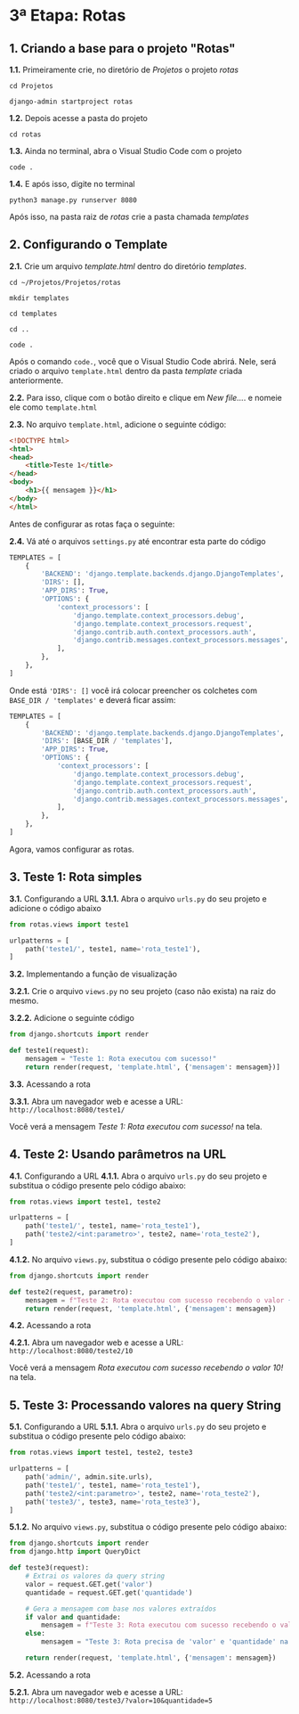 # 3ª Etapa: Rotas

## 1. Criando a base para o projeto "Rotas"

**1.1.** Primeiramente crie, no diretório de *Projetos* o projeto *rotas*
```
cd Projetos
```
```
django-admin startproject rotas
```

**1.2.** Depois acesse a pasta do projeto
```
cd rotas
```

**1.3.**  Ainda no terminal, abra o Visual Studio Code com o projeto
```
code .
```

**1.4.** E após isso, digite no terminal
```
python3 manage.py runserver 8080
```

Após isso, na pasta raiz de *rotas* crie a pasta chamada *templates*

## 2. Configurando o Template

**2.1.** Crie um arquivo *template.html* dentro do diretório *templates*.
```
cd ~/Projetos/Projetos/rotas
```
```
mkdir templates
```
```
cd templates
```
```
cd ..
```
```
code .
```

Após o comando ```code.```, você que o Visual Studio Code abrirá. Nele, será criado o arquivo ```template.html``` dentro da pasta *template* criada anteriormente.

**2.2.** Para isso, clique com o botão direito e clique em *New file...*. e nomeie ele como ```template.html```

**2.3.** No arquivo ```template.html```, adicione o seguinte código:
``` HTML
<!DOCTYPE html>
<html>
<head>
    <title>Teste 1</title>
</head>
<body>
    <h1>{{ mensagem }}</h1>
</body>
</html>
```

Antes de configurar as rotas faça o seguinte:

**2.4.** Vá até o arquivos ```settings.py``` até encontrar esta parte do código

``` Python
TEMPLATES = [
    {
        'BACKEND': 'django.template.backends.django.DjangoTemplates',
        'DIRS': [],
        'APP_DIRS': True,
        'OPTIONS': {
            'context_processors': [
                'django.template.context_processors.debug',
                'django.template.context_processors.request',
                'django.contrib.auth.context_processors.auth',
                'django.contrib.messages.context_processors.messages',
            ],
        },
    },
]
```

Onde está ```'DIRS': []``` você irá colocar preencher os colchetes com ```BASE_DIR / 'templates'``` e deverá ficar assim:

``` Python
TEMPLATES = [
    {
        'BACKEND': 'django.template.backends.django.DjangoTemplates',
        'DIRS': [BASE_DIR / 'templates'],
        'APP_DIRS': True,
        'OPTIONS': {
            'context_processors': [
                'django.template.context_processors.debug',
                'django.template.context_processors.request',
                'django.contrib.auth.context_processors.auth',
                'django.contrib.messages.context_processors.messages',
            ],
        },
    },
]
```

Agora, vamos configurar as rotas.

## 3. Teste 1: Rota simples

**3.1.** Configurando a URL
**3.1.1.** Abra o arquivo ```urls.py``` do seu projeto e adicione o código abaixo
``` Python
from rotas.views import teste1

urlpatterns = [
    path('teste1/', teste1, name='rota_teste1'),
]
```

**3.2.** Implementando a função de visualização

**3.2.1.** Crie o arquivo ```views.py``` no seu projeto (caso não exista) na raiz do mesmo.

**3.2.2.** Adicione o seguinte código
``` Python
from django.shortcuts import render

def teste1(request):
    mensagem = "Teste 1: Rota executou com sucesso!"
    return render(request, 'template.html', {'mensagem': mensagem})]
```

**3.3.** Acessando a rota

**3.3.1.** Abra um navegador web e acesse a URL: ```http://localhost:8080/teste1/```

Você verá a mensagem *Teste 1: Rota executou com sucesso!* na tela.

## 4. Teste 2: Usando parâmetros na URL

**4.1.** Configurando a URL
**4.1.1.** Abra o arquivo ```urls.py``` do seu projeto e substitua o código presente pelo código abaixo:
``` Python
from rotas.views import teste1, teste2

urlpatterns = [
    path('teste1/', teste1, name='rota_teste1'),
    path('teste2/<int:parametro>', teste2, name='rota_teste2'),
]
```

**4.1.2.** No arquivo ```views.py```, substitua o código presente pelo código abaixo:
``` Python
from django.shortcuts import render

def teste2(request, parametro):
    mensagem = f"Teste 2: Rota executou com sucesso recebendo o valor {parametro}!"
    return render(request, 'template.html', {'mensagem': mensagem})
```

**4.2.** Acessando a rota

**4.2.1.** Abra um navegador web e acesse a URL: ```http://localhost:8080/teste2/10```

Você verá a mensagem *Rota executou com sucesso recebendo o valor 10!* na tela.

## 5. Teste 3: Processando valores na query String

**5.1.** Configurando a URL
**5.1.1.** Abra o arquivo ```urls.py``` do seu projeto e substitua o código presente pelo código abaixo:
``` Python
from rotas.views import teste1, teste2, teste3

urlpatterns = [
    path('admin/', admin.site.urls),
    path('teste1/', teste1, name='rota_teste1'),
    path('teste2/<int:parametro>', teste2, name='rota_teste2'),
    path('teste3/', teste3, name='rota_teste3'),
]
```

**5.1.2.** No arquivo ```views.py```, substitua o código presente pelo código abaixo:
``` Python
from django.shortcuts import render
from django.http import QueryDict

def teste3(request):
    # Extrai os valores da query string
    valor = request.GET.get('valor')
    quantidade = request.GET.get('quantidade')

    # Gera a mensagem com base nos valores extraídos
    if valor and quantidade:
        mensagem = f"Teste 3: Rota executou com sucesso recebendo o valor {valor} e quantidade {quantidade}!"
    else:
        mensagem = "Teste 3: Rota precisa de 'valor' e 'quantidade' na query string!"

    return render(request, 'template.html', {'mensagem': mensagem})
```

**5.2.** Acessando a rota

**5.2.1.** Abra um navegador web e acesse a URL: ```http://localhost:8080/teste3/?valor=10&quantidade=5```
